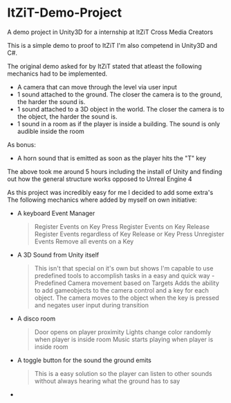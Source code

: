 # ItZiT-Demo-Project
A demo project in Unity3D for a internship at ItZiT Cross Media Creators

This is a simple demo to proof to ItZiT I'm also competend in Unity3D and C#.

The original demo asked for by ItZiT stated that atleast the following mechanics had to be implemented.
  - A camera that can move through the level via user input
  - 1 sound attached to the ground. The closer the camera is to the ground, the harder the sound is.
  - 1 sound attached to a 3D object in the world. The closer the camera is to the object, the harder the sound is.
  - 1 sound in a room as if the player is inside a building. The sound is only audible inside the room
  
As bonus:
  - A horn sound that is emitted as soon as the player hits the "T" key
  
The above took me around 5 hours including the install of Unity and finding out how the general structure works opposed to Unreal Engine 4


As this project was incredibly easy for me I decided to add some extra's
The following mechanics where added by myself on own initiative:

  - A keyboard Event Manager
      >Register Events on Key Press
      >Register Events on Key Release
      >Register Events regardless of Key Release or Key Press
      >Unregister Events
      >Remove all events on a Key
  - A 3D Sound from Unity itself
      >This isn't that special on it's own but shows I'm capable to use predefined tools to accomplish tasks in a easy and quick way
  -Predefined Camera movement based on Targets
      >Adds the ability to add gameobjects to the camera control and a key for each object. The camera moves to the object when the key is pressed and negates user input during transition
  - A disco room
      >Door opens on player proximity
      >Lights change color randomly when player is inside room
      >Music starts playing when player is inside room
  - A toggle button for the sound the ground emits
      >This is a easy solution so the player can listen to other sounds without always hearing what the ground has to say
  -
